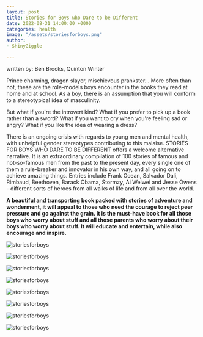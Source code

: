 ```yaml
---
layout: post
title: Stories for Boys who Dare to be Different
date: 2022-08-31 14:00:00 +0000
categories: health
image: "/assets/storiesforboys.png"
author:
- ShinyGiggle

---
```

written by: Ben Brooks, Quinton Winter

Prince charming, dragon slayer, mischievous prankster... More often than not, these are the role-models boys encounter in the books they read at home and at school. As a boy, there is an assumption that you will conform to a stereotypical idea of masculinity.

But what if you're the introvert kind? What if you prefer to pick up a book rather than a sword? What if you want to cry when you're feeling sad or angry? What if you like the idea of wearing a dress?

There is an ongoing crisis with regards to young men and mental health, with unhelpful gender stereotypes contributing to this malaise. STORIES FOR BOYS WHO DARE TO BE DIFFERENT offers a welcome alternative narrative. It is an extraordinary compilation of 100 stories of famous and not-so-famous men from the past to the present day, every single one of them a rule-breaker and innovator in his own way, and all going on to achieve amazing things. Entries include Frank Ocean, Salvador Dali, Rimbaud, Beethoven, Barack Obama, Stormzy, Ai Weiwei and Jesse Owens - different sorts of heroes from all walks of life and from all over the world.

**A beautiful and transporting book packed with stories of adventure and wonderment, it will appeal to those who need the courage to reject peer pressure and go against the grain. It is the must-have book for all those boys who worry about stuff and all those parents who worry about their boys who worry about stuff. It will educate and entertain, while also encourage and inspire.**

![storiesforboys](/assets/storiesforboys01.png)

![storiesforboys](/assets/storiesforboys02.png)

![storiesforboys](/assets/storiesforboys03.png)

![storiesforboys](/assets/storiesforboys04.png)

![storiesforboys](https://github.com/shinygiggle/shinygiggle2/raw/master/assets/storiesforboys01.png)

![storiesforboys](https://github.com/shinygiggle/shinygiggle2/raw/master/assets/storiesforboys02.png)

![storiesforboys](https://github.com/shinygiggle/shinygiggle2/raw/master/assets/storiesforboys03.png)

![storiesforboys](https://github.com/shinygiggle/shinygiggle2/raw/master/assets/storiesforboys04.png)



